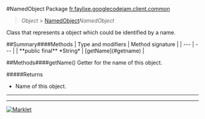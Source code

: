 #NamedObject
Package [fr.faylixe.googlecodejam.client.common](README.md)<br>

> *Object* > [NamedObject](NamedObject.md)*NamedObject*
<p>Class that represents a object which
 could be identified by a name.</p>
##Summary####Methods
| Type and modifiers | Method signature |
| --- | --- |
| **public final** *String* | [getName](#getname) |

##Methods####getName()
Getter for the name of this object.

#####Returns
* Name of this object.

---

---

[![Marklet](https://img.shields.io/badge/Generated%20by-Marklet-green.svg)](https://github.com/Faylixe/marklet)